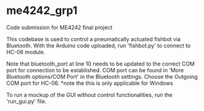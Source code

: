 # me4242_grp1
Code submission for ME4242 final project

This codebase is used to control a pneumatically actuated fishbot via Bluetooth.
With the Arduino code uploaded, run 'fishbot.py' to connect to HC-06 module.

Note that bluetooth_port at line 10 needs to be updated to the correct COM port for connection to be established.
COM port can be found in 'More Bluetooth options/COM Port' in the Bluetooth settings.
Choose the Outgoing COM port for HC-06.
*note the this is only applicable for Windows

To run a mockup of the GUI without control functionalities, run the 'run_gui.py' file.
